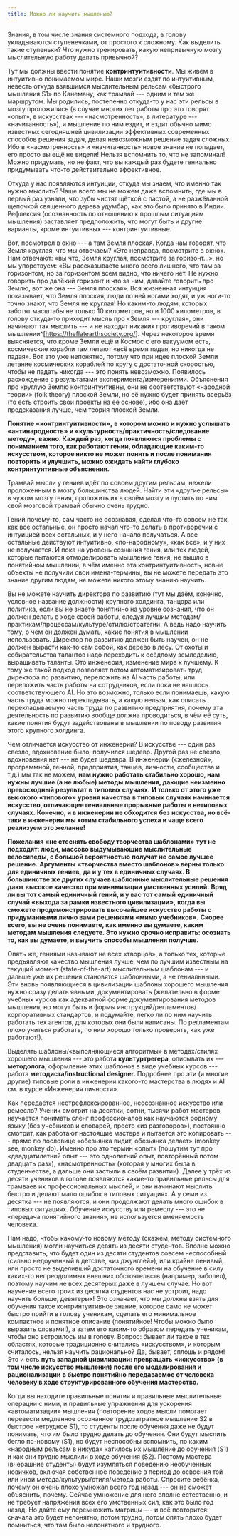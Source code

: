```yaml
---
title: Можно ли научить мышлению?
---
```


Знания, в том числе знания системного подхода, в голову укладываются
ступенечками, от простого к сложному. Как выделить такие ступеньки? Что
нужно тренировать, какую непривычную мозгу мыслительную работу делать
привычной?

Тут мы должны ввести понятие **контринтуитивности**. Мы живём в
интуитивно понимаемом мире. Наши мозги ездят по интуитивным, невесть
откуда взявшимся мыслительным рельсам «быстрого мышления S1» по
Канеману, как трамвай --- одним и тем же маршрутом. Мы родились,
постепенно откуда-то у нас эти рельсы в мозгу проложились (в случае
многих лет работы про это говорят «опыт», в искусствах ---
«насмотренность», в литературе --- «начитанность»), и мышление по ним
ездит, и ездит обычно мимо известных сегодняшней цивилизации эффективных
современных способов решения задач, делая невозможным решение задач
сложных. Ибо в «насмотренность» и «начитанность» новое знание не
попадает, его просто вы ещё не видели! Нельзя вспомнить то, что не
запоминал! Можно придумать, но не факт, что вы каждый раз будете
гениально придумывать что-то действительно эффективное.

Откуда у нас появляются интуиции, откуда мы знаем, что именно так нужно
мыслить? Чаще всего мы не можем даже вспомнить, где мы в первый раз
узнали, что зубы чистят щёткой с пастой, а не разжёванной щепочкой
священного дерева удумбар, как это было принято в Индии. Рефлексия
(осознанность по отношению к прошлым ситуациям мышления) заставляет
предположить, что могут быть и другие варианты, кроме интуитивных ---
контринтуитивные.

Вот, посмотрел в окно --- а там Земля плоская. Когда нам говорят, что
Земля круглая, что мы отвечаем? «Это неправда, посмотрите в окно». Нам
отвечают: «вы что, Земля круглая, посмотрите за горизонт...», но мы
упорствуем: «Вы рассказываете много всего лишнего, что там за
горизонтом, но за горизонтом всем видно, что ничего нет. Не нужно
говорить про далёкий горизонт и что за ним, давайте говорить про Землю,
вот же она --- Земля плоская». Вся жизненная интуиция показывает, что
Земля плоская, люди по ней ногами ходят, и уж ноги-то точно знают, что
Земля не круглая! Но каким-то людям, которых заботят масштабы не только
10 километров, но и 1000 километров, в голову откуда-то приходит мысль
про «Земля --- круглая», они начинают так мыслить --- и не находят
никаких противоречий в таком
мышлении^[<https://theflatearthsociety.org/>].
Через некоторое время выясняется, что кроме Земли ещё и Космос с его
вакуумом есть, космические корабли там летают «всё время падая, но
никогда не падая». Вот это уже непонятно, потому что при идее плоской
Земли летание космических кораблей по кругу с достаточной скоростью,
чтобы не падать никогда --- это понять невозможно. Появилось расхождение
с результатами эксперимента/измерениями. Объяснения про круглую Землю
контринтуитивны, они не соответствуют «народной теории» (folk theory)
плоской Земли, но её нужно будет принять всерьёз (то есть строить свои
проекты на её основе), ибо она даёт предсказания лучше, чем теория
плоской Земли.

**Понятие** **«контринтуитивности»,** **в котором можно и нужно
услышать** **«антинародность»** **и
«культурность/практичность/следование методу»,** **важно. Каждый раз,
когда появляются проблемы с пониманием того, как работают гении,
обладающие каким-то искусством, которое никто не может понять и**
**после понимания** **повторить** **и улучшить, можно ожидать** **найти
глубоко контринтуитивные объяснения.**

Трамвай мысли у гениев идёт по совсем другим рельсам, нежели проложенным
в мозгу большинства людей. Найти эти «другие рельсы» в чужом мозгу
гения, проложить их в своём мозгу и пустить по ним свой мозговой трамвай
обычно очень трудно.

Гений почему-то, сам часто не осознавая, сделал что-то совсем не так,
как все остальные, он просто начал что-то делать в противоречии с
интуицией всех остальных, и у него начало получаться. А все остальные
действуют интуитивно, «по-народному», «как все», и у них не получается.
И пока на уровень сознания гения, или тех людей, которые пытаются
отмоделировать мышление гения, не вышло в понятийном мышлении, в чём
именно эта контринтуитивность, новые объекты не получили свои
имена-термины, вы не можете передать это знание другим людям, не можете
никого этому знанию научить.

Вы не можете научить директора по развитию (тут мы даём, конечно,
условное название должности) крупного холдинга, танцора или политика,
если вы не знаете понятийно на уровне сознания, что он должен делать в
ходе своей работы, следуя лучшим
методам/практикам/процессам/культуре/стилю/стратегии. А ведь надо
научить тому, о чём он должен думать, какие понятия в мышлении
использовать. Директор по развитию должен быть научен, он не должен
вырасти как-то сам собой, как дерево в лесу. От охоты и собирательства
талантов надо переходить к осёдлому земледелию, выращивать таланты. Это
инженерия, изменение мира к лучшему. К тому же такой подход позволяет
потом автоматизировать труд директора по развитию, переложить на AI
часть работы, или переложить часть работы на сотрудников, если пока не
нашлось соответствующего AI. Но это возможно, только если понимаешь,
какую часть труда можно перекладывать, а какую нельзя, как описать
перекладываемую часть труда по развитию предприятия, почему эта
деятельность по развитию вообще должна проводиться, в чём её суть, какие
понятия будут задействованы в мышлении по поводу развития этого крупного
холдинга.

Чем отличается искусство от инженерии? В искусстве --- один раз свезло,
вдохновение было, получился шедевр. Другой раз не свезло, вдохновения
нет --- не будет шедевра. В инженерии («железной», программной, генной,
предприятия, танцев, личности, сообщества и т.д.) мы так не можем, **нам
нужно работать** **стабильно хорошо, нам нужны** **лучшие (а не любые)
методы** **мышления, дающие неизменно превосходный результат** **в
типовых случаях.** **И только от этого уже высокого** **«типового»**
**уровня качества** **в типовых случаях** **начинается искусство,
отличающее гениальные прорывные работы** **в нетиповых случаях.**
**Конечно, и в инженерии не обходится** **без** **искусства, но всё-таки
в инженерии мы хотим стабильного успеха и чаще всего реализуем это
желание!**

**Пожелания** **«не стеснять свободу творчества шаблонами»** **тут не
подходят: люди, массово выдумывающие мыслительные велосипеды, с большой
вероятностью** **получат не самое лучшее решение.** **Аргументы**
**«творчества вместо шаблонов»** **верны** **только** **для единичных**
**гениев,** **да и у тех в единичных случаях. В** **большинстве же
других случаев шаблонные мыслительные решения** **дают** **высокое**
**качество при минимизации умственных усилий.** **Вряд ли вы тот самый
единичный** **гений, и у вас тот самый** **единичный** **случай**
**«выхода за рамки известного цивилизации»,** **когда вы сможете
продемонстрировать высочайшее искусство работы с придуманными лично вами
решениями** **«мимо учебников».** **Скорее всего, вы не очень понимаете,
как именно вы думаете, каким** **методам мышления** **следуете. Это
нужно срочно исправить: осознать то, как вы думаете, и выучить способы
мышления получше.**

Опять же, гениями называют не всех «творцов», а только тех, которые
предъявляют качество мышления лучше, чем по лучшим известным на текущий
момент (state-of-the-art) мыслительным шаблонам --- и дальше уже их
решения становятся шаблонными, а не гениальными. Эти вновь появляющиеся
в цивилизации шаблоны хорошего мышления нужно сразу делать явными,
документировать (желательно в форме учебных курсов как адекватной форме
документирования методов мышления, но могут быть и формы
инструкций/регламентов/корпоративных стандартов, и подумайте, легко ли
по ним научить работать тех агентов, для которых они были написаны. По
регламентам плохо учиться работать, по ним хорошо только проверять, как
уже работают!).

Выделять шаблоны/«выполняющиеся алгоритмы» в методах/стилях хорошего
мышления --- это работа **культуртрегера**, описывать их ---
**методолога**, оформление этих шаблонов в виде учебных курсов ---
работа **методиста/instructional** **designer.** Подробнее про эти (и
многие другие) типовые роли в инженерии какого-то мастерства в людях и
AI см. в курсе «Инженерия личности».

Как передаётся неотрефлексированное, неосознанное искусство или ремесло?
Ученик смотрит на десятки, сотни, тысячи работ мастеров, научается
понимать сленг профессионалов как научаются родному языку (без учебников
и словарей, просто «из разговоров»), постоянно смотрит, как работают
настоящие мастера и пытается это копировать --- прямо по пословице
«обезьянка видит, обезьянка делает» (monkey see, monkey do). Именно про
это термин «опыт» (пошутим тут про «двадцатилетний опыт --- это
однолетний опыт, повторённый потом двадцать раз»), «насмотренность»
(которая у многих была в студенчестве, а дальше они застыли в своём
развитии). Далее у трёх из десяти учеников в голове появляются какие-то
правильные рельсы для трамваев их профессиональных мыслей, и они
начинают мыслить быстро и делают мало ошибок в типовых ситуациях. А у
семи из десятка --- не появляются, и они продолжают делать много ошибок
в типовых ситуациях. Обучение искусству или ремеслу --- это не «передача
понятийного знания», не используется вменяемость человека.

Нам надо, чтобы какому-то новому методу (скажем, методу системного
мышления) могли научиться девять из десяти студентов. Вполне можно
представить, что будет один из десяти студентов совсем неспособный
(сильно недоученный в детстве, «из джунглей»), или крайне ленивый, или
просто не выделивший достаточного времени на обучение в силу каких-то
непреодолимых внешних обстоятельств (например, заболел), поэтому научим
не всех десятерых даже в лучшем случае. Но вот научение всего троих из
десятка студентов нас не устроит, надо научить больше, девятерых! Это
означает, что мы должны взять для обучения такое контринтуитивное
знание, которое само не может быстро прийти в голову ученикам, сделать
его минимальное компактное и понятное описание (понятийное! Чтобы можно
было выразить словами!), а затем его каким-то образом передать ученикам,
чтобы оно встроилось им в голову. Вопрос: бывает ли такое в тех
областях, которые традиционно считались «искусством», и которым
считалось, нельзя научить рационально? Да, бывает, сплошь и рядом! Это и
есть **путь западной цивилизации: превращать** **«искусство»** **(в том
числе искусство мышления)** **после его моделирования и рационализации**
**в быстро** **понятийно** **передаваемое от человека человеку в ходе
структурированного обучения мастерство.**

Когда вы находите правильные понятия и правильные мыслительные операции
с ними, и правильные упражнения для ускорения «автоматизации» мышления
(повторение ходов мысли помогает перевести медленное осознанное
трудозатратное мышление S2 в быстрое нетрудное S1), то студенты после
обучения даже не будут понимать, что им было трудно делать до обучения.
Они будут мыслить бегло по-новому (S1), но будут неспособны вспомнить,
по каким «народным рельсам в никуда» катилось их мышление до обучения
(S1) и как они трудно мыслили в ходе обучения (S2). Поэтому мастера
(вчерашние студенты) будут изумляться поведению необученных новичков,
включая собственное поведение в период до освоения той или иной
метода/культуры/стиля/метода работы. Спросите ребёнка, почему он очень
плохо умножал всего год назад --- он не сможет объяснить, почему. Сейчас
умножение для него вполне естественно, и не требует напряжения всех его
умственных сил, как это было год назад. Но дайте ему перемножить
матрицы --- и всё повторится: сначала это будет непонятно, потом трудно,
потом опять плохо будет помниться, что там было непонятного и трудного.
